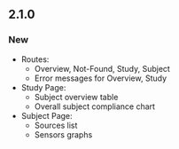 ## 2.1.0

### New

* Routes: 
  * Overview, Not-Found, Study, Subject
  * Error messages for Overview, Study
* Study Page:
  * Subject overview table
  * Overall subject compliance chart
* Subject Page:
  * Sources list
  * Sensors graphs

